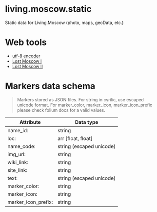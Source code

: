 # living.moscow.static
Static data for Living.Moscow (photo, maps, geoData, etc.)

# Web tools
- [utf-8 encoder](https://onlineunicodetools.com/escape-unicode)
- [Lost Moscow I](https://ru.wikipedia.org/wiki/%D0%A1%D0%BF%D0%B8%D1%81%D0%BE%D0%BA_%D1%83%D1%82%D1%80%D0%B0%D1%87%D0%B5%D0%BD%D0%BD%D1%8B%D1%85_%D0%BF%D0%B0%D0%BC%D1%8F%D1%82%D0%BD%D0%B8%D0%BA%D0%BE%D0%B2_%D0%B0%D1%80%D1%85%D0%B8%D1%82%D0%B5%D0%BA%D1%82%D1%83%D1%80%D1%8B_%D0%9C%D0%BE%D1%81%D0%BA%D0%B2%D1%8B#%D0%A0%D0%B0%D0%B7%D1%80%D1%83%D1%88%D0%B5%D0%BD%D0%B8%D0%B5_%D0%B8%D1%81%D1%82%D0%BE%D1%80%D0%B8%D1%87%D0%B5%D1%81%D0%BA%D0%BE%D0%B9_%D0%B7%D0%B0%D1%81%D1%82%D1%80%D0%BE%D0%B9%D0%BA%D0%B8_%D0%B2_1917%E2%80%941935_%D0%B3%D0%BE%D0%B4%D0%B0%D1%85)
- [Lost Moscow II](https://varlamov.ru/1133539.html)

# Markers data schema
> Markers stored as JSON files. For string in cyrilic, use escaped unicode format.
> For marker_color, marker_icon, marker_icon_prefix please check folium docs for a valid values.


| Attribute | Data type |
| ------ | ------ |
| name_id: | string |
| loc: | arr [float, float] |
| name_code: | string (escaped unicode) |
| img_url: | string |
| wiki_link: | string |
| site_link: | string |
| text: | string (escaped unicode) |
| marker_color: | string |
| marker_icon: | string |
| marker_icon_prefix: | string |
